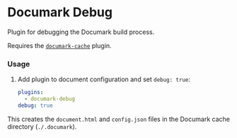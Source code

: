 # Documark Debug

Plugin for debugging the Documark build process.

Requires the [`documark-cache`](https://github.com/mauvm/documark-cache) plugin.

### Usage

1. Add plugin to document configuration and set `debug: true`:

	```yaml
	plugins:
	  - documark-debug
	debug: true
	```

This creates the `document.html` and `config.json` files in the Documark cache directory (`./.documark`).
